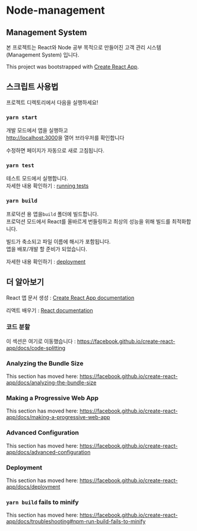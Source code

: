 # Node-management
 
## Management System
본 프로젝트는 React와 Node 공부 목적으로 만들어진 고객 관리 시스템 (Management System) 입니다.

This project was bootstrapped with [Create React App](https://github.com/facebook/create-react-app).

## 스크립트 사용법

프로젝트 디렉토리에서 다음을 실행하세요!

### `yarn start`

개발 모드에서 앱을 실행하고<br />
[http://localhost:3000](http://localhost:3000)을 열어 브라우저를 확인합니다

수정하면 페이지가 자동으로 새로 고침됩니다.<br />

### `yarn test`

테스트 모드에서 실행합니다.<br />
자세한 내용 확인하기 : [running tests](https://facebook.github.io/create-react-app/docs/running-tests)

### `yarn build`

프로덕션 용 앱을`build` 폴더에 빌드합니다.<br />
프로덕션 모드에서 React를 올바르게 번들링하고 최상의 성능을 위해 빌드를 최적화합니다.

빌드가 축소되고 파일 이름에 해시가 포함됩니다.<br />
앱을 배포/개발 할 준비가 되었습니다.

자세한 내용 확인하기 : [deployment](https://facebook.github.io/create-react-app/docs/deployment)

## 더 알아보기

React 앱 문서 생성 : [Create React App documentation](https://facebook.github.io/create-react-app/docs/getting-started)

리액트 배우기 : [React documentation](https://reactjs.org/)

### 코드 분할
이 섹션은 여기로 이동했습니다 : https://facebook.github.io/create-react-app/docs/code-splitting

### Analyzing the Bundle Size
This section has moved here: https://facebook.github.io/create-react-app/docs/analyzing-the-bundle-size

### Making a Progressive Web App
This section has moved here: https://facebook.github.io/create-react-app/docs/making-a-progressive-web-app

### Advanced Configuration
This section has moved here: https://facebook.github.io/create-react-app/docs/advanced-configuration

### Deployment
This section has moved here: https://facebook.github.io/create-react-app/docs/deployment

### `yarn build` fails to minify
This section has moved here: https://facebook.github.io/create-react-app/docs/troubleshooting#npm-run-build-fails-to-minify
